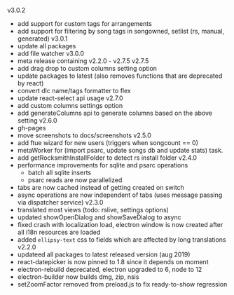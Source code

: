 v3.0.2
- add support for custom tags for arrangements
- add support for filtering by song tags in songowned, setlist (rs, manual, generated)
v3.0.1
- update all packages
- add file watcher
v3.0.0
- meta release containing v2.2.0 - v2.7.5
v2.7.5
- add drag drop to custom columns setting option
- update packages to latest (also removes functions that are deprecated by react)
- convert dlc name/tags formatter to flex
- update react-select api usage
v2.7.0
- add custom columns settings option
- add generateColumns api to generate columns based on the above setting
v2.6.0
- gh-pages 
- move screenshots to docs/screenshots
v2.5.0
- add ftue wizard for new users (triggers when songcount == 0)
- metaWorker for (import psarc, update songs db and update stats) task.
- add getRocksmithInstallFolder to detect rs install folder
v2.4.0
- performance improvements for sqlite and psarc operations
    - batch all sqlite inserts
    - psarc reads are now parallelized
- tabs are now cached instead of getting created on switch
- async operations are now independent of tabs (uses message passing via dispatcher service)
v2.3.0
- translated most views (todo: rslive, settings options)
- updated showOpenDialog and showSaveDialog to async
- fixed crash with localization load, electron window is now created after all i18n resources are loaded
- added `ellipsy-text` css to fields which are affected by long translations
v2.2.0
- updateed all packages to latest released version (aug 2019)
- react-datepicker is now pinned to 1.8 since it depends on moment
- electron-rebuild deprecated, electron upgraded to 6, node to 12
- electron-builder now builds dmg, zip, nsis
- setZoomFactor removed from preload.js to fix ready-to-show regression
